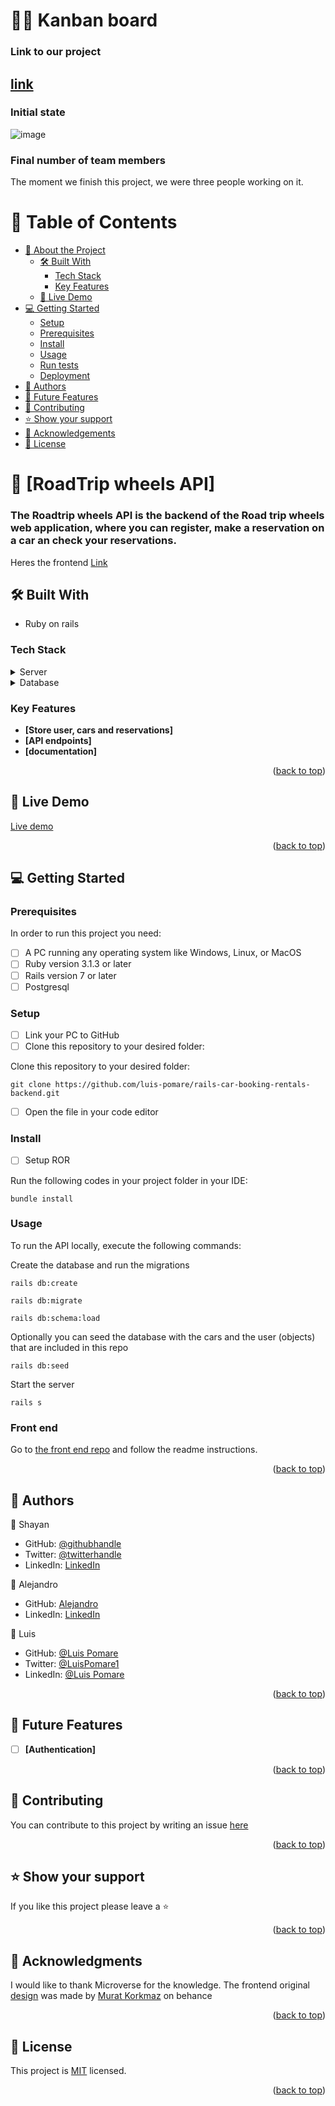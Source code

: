 <a name="readme-top"></a>

# 👨‍🏫 Kanban board

### Link to our project

## [link](https://github.com/users/luis-pomare/projects/4)

### Initial state

![image](https://github.com/luis-pomare/rails-car-booking-rentals-backend/assets/80157011/f8b2826d-3958-4682-8581-896670a7b725)

### Final number of team members

The moment we finish this project, we were three people working on it.

# 📗 Table of Contents

- [📖 About the Project](#about-project)
  - [🛠 Built With](#built-with)
    - [Tech Stack](#tech-stack)
    - [Key Features](#key-features)
  - [🚀 Live Demo](#live-demo)
- [💻 Getting Started](#getting-started)
  - [Setup](#setup)
  - [Prerequisites](#prerequisites)
  - [Install](#install)
  - [Usage](#usage)
  - [Run tests](#run-tests)
  - [Deployment](#triangular_flag_on_post-deployment)
- [👥 Authors](#authors)
- [🔭 Future Features](#future-features)
- [🤝 Contributing](#contributing)
- [⭐️ Show your support](#support)
- [🙏 Acknowledgements](#acknowledgements)
- [📝 License](#license)

<!-- PROJECT DESCRIPTION -->

# 📖 [RoadTrip wheels API] <a name="about-project"></a>

### The Roadtrip wheels API is the backend of the Road trip wheels web application, where you can register, make a reservation on a car an check your reservations.

Heres the frontend <a href="https://github.com/shayan1234554321/RoadTrip-Wheels" >Link</a>

## 🛠 Built With <a name="built-with"></a>

- Ruby on rails

### Tech Stack <a name="tech-stack"></a>

<details>
  <summary>Server</summary>
  <ul>
    <li><a href="https://rubyonrails.org/">Ruby on Rails</a></li>
  </ul>
</details>

<details>
<summary>Database</summary>
  <ul>
    <li><a href="https://www.postgresql.org/">PostgreSQL</a></li>
  </ul>
</details>

<!-- Features -->

### Key Features <a name="key-features"></a>

- **[Store user, cars and reservations]**
- **[API endpoints]**
- **[documentation]**

<p align="right">(<a href="#readme-top">back to top</a>)</p>

<!-- LIVE DEMO -->

## 🚀 Live Demo <a name="live-demo"></a>

<a href="https://roadtrip-wheels.onrender.com/">Live demo</a>

<p align="right">(<a href="#readme-top">back to top</a>)</p>

<!-- GETTING STARTED -->

## 💻 Getting Started <a name="getting-started"></a>

### Prerequisites

In order to run this project you need:

- [ ] A PC running any operating system like Windows, Linux, or MacOS
- [ ] Ruby version 3.1.3 or later
- [ ] Rails version 7 or later
- [ ] Postgresql

### Setup

- [ ] Link your PC to GitHub
- [ ] Clone this repository to your desired folder:

Clone this repository to your desired folder:

`git clone https://github.com/luis-pomare/rails-car-booking-rentals-backend.git`

- [ ] Open the file in your code editor

### Install

- [ ] Setup ROR

Run the following codes in your project folder in your IDE:

```
bundle install
```

### Usage

To run the API locally, execute the following commands:

Create the database and run the migrations

```
rails db:create

rails db:migrate

rails db:schema:load
```

Optionally you can seed the database with the cars and the user (objects) that are included in this repo

```
rails db:seed
```

Start the server

```
rails s
```

### Front end

Go to [the front end repo](https://github.com/shayan1234554321/RoadTrip-Wheels) and follow the readme instructions.

<p align="right">(<a href="#readme-top">back to top</a>)</p>

<!-- AUTHORS -->

## 👥 Authors <a name="authors"></a>

👤 Shayan

- GitHub: [@githubhandle](https://github.com/shayan1234554321)
- Twitter: [@twitterhandle](https://twitter.com/shayan123455432)
- LinkedIn: [LinkedIn](https://www.linkedin.com/in/shayan-khan20/)

👤 Alejandro

- GitHub: [Alejandro](https://github.com/Alejandro-Bernal-M)
- LinkedIn: [LinkedIn](https://www.linkedin.com/in/alejandro-bernal-marin)

👤 Luis

- GitHub: [@Luis Pomare](https://github.com/luis-pomare)
- Twitter: [@LuisPomare1](https://twitter.com/LuisPomare1)
- LinkedIn: [@Luis Pomare](https://www.linkedin.com/in/luis-pomare-388116225/)

<p align="right">(<a href="#readme-top">back to top</a>)</p>

<!-- FUTURE FEATURES -->

## 🔭 Future Features <a name="future-features"></a>

- [ ] **[Authentication]**

<p align="right">(<a href="#readme-top">back to top</a>)</p>

<!-- CONTRIBUTING -->

## 🤝 Contributing <a name="contributing"></a>

You can contribute to this project by writing an issue <a href="https://github.com/luis-pomare/rails-car-booking-rentals-backend/issues" >here</a>

<p align="right">(<a href="#readme-top">back to top</a>)</p>

<!-- SUPPORT -->

## ⭐️ Show your support <a name="support"></a>

If you like this project please leave a ⭐️

<p align="right">(<a href="#readme-top">back to top</a>)</p>

<!-- ACKNOWLEDGEMENTS -->

## 🙏 Acknowledgments <a name="acknowledgements"></a>

I would like to thank Microverse for the knowledge.
The frontend original [design](https://www.behance.net/gallery/26425031/Vespa-Responsive-Redesign) was made by [Murat Korkmaz](https://www.behance.net/muratk) on behance

<p align="right">(<a href="#readme-top">back to top</a>)</p>

<!-- LICENSE -->

## 📝 License <a name="license"></a>

This project is [MIT](./LICENSE) licensed.

<p align="right">(<a href="#readme-top">back to top</a>)</p>

